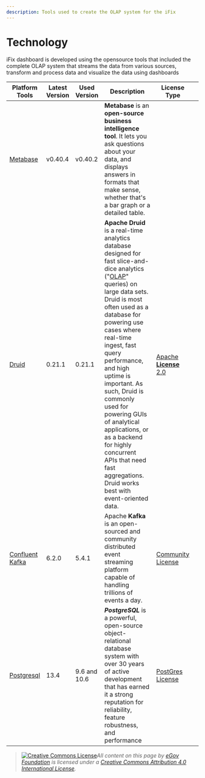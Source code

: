 ```yaml
---
description: Tools used to create the OLAP system for the iFix
---
```


# Technology

iFix dashboard is developed using the opensource tools that included the complete OLAP system that streams the data from various sources, transform and process data and visualize the data using dashboards

| Platform Tools                                                                                             | Latest Version | Used Version | Description                                                                                                                                                                                                                                                                                                                                                                                                                                                                                                                                    | License Type                                                                     | ​ |
| ---------------------------------------------------------------------------------------------------------- | -------------- | ------------ | ---------------------------------------------------------------------------------------------------------------------------------------------------------------------------------------------------------------------------------------------------------------------------------------------------------------------------------------------------------------------------------------------------------------------------------------------------------------------------------------------------------------------------------------------- | -------------------------------------------------------------------------------- | - |
| ​[Metabase​](https://www.metabase.com/docs/latest/)                                                        |  v0.40.4       |  v0.40.2     | **Metabase** is an **open-source business intelligence tool**. It lets you ask questions about your data, and displays answers in formats that make sense, whether that's a bar graph or a detailed table.                                                                                                                                                                                                                                                                                                                                     | ​                                                                                | ​ |
| ​[Druid](https://druid.apache.org/)                                                                        | 0.21.1         | 0.21.1       | **Apache Druid** is a real-time analytics database designed for fast slice-and-dice analytics ("[OLAP](http://en.wikipedia.org/wiki/Online\_analytical\_processing)" queries) on large data sets. Druid is most often used as a database for powering use cases where real-time ingest, fast query performance, and high uptime is important. As such, Druid is commonly used for powering GUIs of analytical applications, or as a backend for highly concurrent APIs that need fast aggregations. Druid works best with event-oriented data. | ​​[Apache **License** 2.0](https://www.apache.org/licenses/LICENSE-2.0)          | ​ |
| [Confluent Kafka](https://dattell.com/data-architecture-blog/comparing-confluent-kafka-and-apache-kafka/)​ | 6.2.0          | 5.4.1        | Apache **Kafka** is an open-sourced and community distributed event streaming platform capable of handling trillions of events a day.                                                                                                                                                                                                                                                                                                                                                                                                          | ​[Community License](https://www.confluent.io/confluent-community-license-faq/)  | ​ |
| [Postgresql](https://www.postgresql.org/)​                                                                 | 13.4           | 9.6 and 10.6 | _**PostgreSQL**_ is a powerful, open-source object-relational database system with over 30 years of active development that has earned it a strong reputation for reliability, feature robustness, and performance                                                                                                                                                                                                                                                                                                                             | ​[PostGres License](https://www.postgresql.org/about/licence/)​                  | ​ |

> [![Creative Commons License](https://i.creativecommons.org/l/by/4.0/80x15.png)_​_](http://creativecommons.org/licenses/by/4.0/)_All content on this page by_ [_eGov Foundation_](https://egov.org.in/) _is licensed under a_ [_Creative Commons Attribution 4.0 International License_](http://creativecommons.org/licenses/by/4.0/)_._
